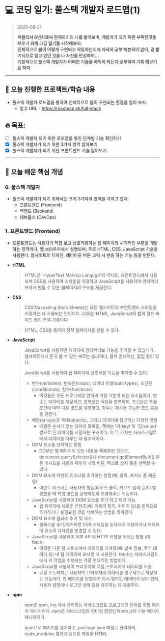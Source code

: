 # 💻 코딩 일기: 풀스택 개발자 로드맵(1)
> 2025-08-21
>
> **퍼블리셔 6년차로써 현재까지의 나를 돌아보며, 개발자가 되기 위한 부족한것을 채우기 위해 코딩 일기를 시작해보자.  
> 전체적으로 웹이 어떻게 구현되고 작동하는지에 자세히 공부 해본적이 없이, 겉 핥기식으로 알고 있던 것을 나 자신을 반성하며...  
> 기본적으로 풀스택 개발자가 어떠한 기술을 배워야 하는지 공부하며 기록 해보기로 하자**
---

## 🚀 오늘 진행한 프로젝트/학습 내용
- 풀스택 개발자 로드맵을 통하여 전체적으로 웹이 구현되는 환경을 알아 보자.
  - 참고 URL - https://roadmap.sh/full-stack
  
## 🔥 목표:  
  - [ ] 풀스택 개발자 되기 위한 로드맵을 통한 단계별 기술 확인하기
  - [x] 풀스택 개발자가 되기 위한 3가지 영역 알아보기
  - [x] 풀스택 개발자가 되기 위한 프론트엔드 기술 알아보기

---

## 📝 오늘 배운 핵심 개념

### 0. 풀스택 개발자
- 풀스택 개발자가 되기 위해서는 크게 3가지의 영역을 가지고 있다.
  - 프론트엔드 (Frontend)
  - 백엔드 (Backend)
  - 데브옵스 (DevOps)

### 1. 프론트엔드 (Frontend)
- 프론트엔드는 사용자가 직접 보고 상호작용하는 웹 페이지의 시각적인 부분을 개발하는 영역이다. 웹 브라우저에서 실행되며, 주로 HTML, CSS, JavaScript 기술을 사용한다. 웹사이트의 디자인, 레이아웃 버튼 크릭 시 반응 하는 기능 등을 만든다.
- **HTML**
  > HTML은 'HyperText Markup Languge'의 약자로, 프런트엔드에서 사용되며 CSS를 사용하여 스타일을 지정하고 JavaScript를 사용하여 인터랙티브하게 만들 수 있는 웹페이지의 구조를 제공한다.
- **CSS**
  > CSS(Cascading Style Sheets)는 모든 웹사이트의 프런트엔드 스타일을 지정하는 데 사용되는 언어이다. CSS는 HTML, JavaScript와 함께 월드 와이드 웹의 초석 기술이다.  
  
  > HTML, CSS를 통하여 정적 웹페이지를 만들 수 있다.
- **JavaScript**
  > JavaScript를 사용하면 페이지에 인터랙티브 기능을 추가할 수 있습니다. 웹사이트에서 흔히 볼 수 있는 예로는 슬라이더, 클릭 인터랙션, 팝업 등이 있다.
  
  > JavaScript를 사용하여 웹 페이지에 상호작용 기능을 추가할 수 있다.
  > - 변수(variables), 반복문(loops), 데이터 유형(data types), 조건문(conditionals), 함수(functions)
  >   - 이것들은 모든 프로그래밍 언어의 가장 기본이 되는 요소들이다. 변수는 데이터를 저장하고, 반복문은 작업을 반복하며, 조건문은 특정 조건에 따라 다른 코드를 실행하고, 함수는 재사용 가능한 코드 묶음을 만든다.
  > - 배열(arrays)과 객체(objects), 그리고 데이터에 접근하는 다양한 방법
  >   - 배열은 순서가 있는 데이터 목록을, 객체는 '키(key)'와 '값(value)' 쌍으로 된 데이터를 저장하는 구조이다. 이 두 가지는 자바스크립트에서 데이터를 다루는 데 필수적이다.
  > - DOM 요소를 선택하는 방법
  >   - DOM은 웹 페이지의 모든 내용을 객체화한 것으로, document.querySelector()나 document.getElementById() 같은 메서드를 사용해 페이지 내의 버튼, 텍스트 상자 등을 선택할 수 있다.
  > - DOM 요소에 이벤트 리스너를 추가하는 방법(예: 클릭, 포커스 폼 제출 등)
  >   - 이벤트 리스너는 사용자의 행동(마우스 클릭, 키보드 입력 등)이 발생했을 때 특정 코드를 실행하도록 연결해주는 기능이다.
  > - JavaScript를 사용하여 DOM 요소를 추가 하고 제거 가능
  >   - 웹 페이지에 새로운 콘텐츠(예: 목록의 항목, 이미지 등)를 동적으로 추가하거나 불필요한 것을 삭제하는 방법을 의미한다.
  > - DOM 요소에 클래스 추가 및 제거
  >   - 클래스를 추가/제거하면 CSS 스타일을 동적으로 적용하거나 해제하여 요소의 디자인을 변경할 수 있다.
  > - JavaScript를 사용하여 외부 API에 HTTP 요청을 보내는 방법 (예: fetch)
  >   - 이것은 다른 웹 서비스에서 데이터를 가져와(예: 날씨 정보, 주식 데이터 등) 내 웹 페이지에 표시할 때 사용된다. fetch는 자바스크립트에서 이 작업을 수행하는 가장 현대적인 방법이다.
  > - JavaScript를 사용하여 브라우저의 로컬 스토리지에 데이터를 저장
  >   - 로컬 스토리지는 사용자의 브라우저에 데이터를 영구적으로 저장하는 기능이다. 웹 페이지를 닫았다가 다시 열어도 데이터가 남아 있어, 사용자 설정이나 로그인 상태 등을 유지하는 데 유용하다.
- **npm**
  > npm은 npm, Inc.에서 관리하는 자바스크립트 프로그래밍 언어를 위한 패키지 매니저이다. npm은 자바스크립트 런타임 환경인 Node.js의 기본 패키지 매니저이다.
  
  > npm으로 패키지를 설치하고, package.json 파일로 관리하며, node_modules 폴더에 설치된 파일을 HTML <script> 태그를 통해 사용할 수 있다.
- **Git**
  > Git은 빠르고 효율성을 가지고 작은 프로젝트부터 대규모 프로젝트까지 모든 것을 다루기 위해 설계된, 무료이며 오픈 소스인 분산형 버전 관리 시스템이다.
- **GitHub**
  > GitHub는 Git을 활용한 소프트웨어 개발 및 버전 관리를 위한 인터넷 호스팅 서비스 제공업체이다. Git의 분산 버전 관리 및 소스 코드 관리 기능은 물론, 자체 기능도 제공한다.
- **Tailwind CSS**
  > CSS 프레임워크로, 컴포넌트를 스타일링하는 데 도움이 되는 '아토믹(atomic) CSS 클래스'를 제공한다. 예를 들어, flex, pt-4, text-center, rotate-90 같은 클래스들을 마크업(markup)에 직접 조합하여 어떤 디자인이든 만들 수 있다.
  > - '아토믹(atomic) CSS 클래스'란 하나의 클래스가 하나의 스타일 속성만을 담당하도록 설계된 CSS 방식이다. 즉, 클래스 이름 자체가 그 클래스가 어떤 역할을 하는지 직관적으로 보여준다.
- **React**
  > React는 사용자 인터페이스를 구축하기 위한 가장 인기 있는 프론트엔드 자바스크립트 라이브러리이다. React는 Node를 사용하여 서버에서도 렌더링될 수 있으며, React Native를 사용해 모바일 앱을 구동할 수도 있다.

### 3. 백엔드 (Backend)
- [배운 내용 1]
- [배운 내용 2]


### 4. 데브옵스 (DevOps)
- [배운 내용 1]
- [배운 내용 2]

---

## ✍️ 느낀 점
- 기존에 퍼블리셔로 일하면서 배웠던 기본적인 기술은 비교적 알고 있던거라, 알아보면서 이해하는데 어렵지는 않았다.
- 깊게 공부하는게 아니라, 어떠한 흐름, 기술로 풀스택 개발자가 되는지 알아가다 보니 궁금한 점이 생긴다.
- 프론트 영역이 아닌 백엔드, 데브옵스 2가지는 어떠한 기술이 들어가는지 얼른 공부하고 싶어진다.  데브옵스라는 단어는 처음 들어 보았다.

---

## 🎯 다음 목표
  - [ ] 풀스택 개발자 되기 위한 로드맵을 통한 단계별 기술 확인하기
  - [ ] 풀스택 개발자가 되기 위한 백엔드 기술 알아보기
